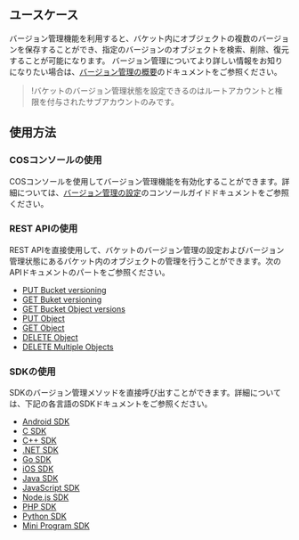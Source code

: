 ## ユースケース
バージョン管理機能を利用すると、バケット内にオブジェクトの複数のバージョンを保存することができ、指定のバージョンのオブジェクトを検索、削除、復元することが可能になります。
バージョン管理についてより詳しい情報をお知りになりたい場合は、[バージョン管理の概要](https://intl.cloud.tencent.com/document/product/436/19883)のドキュメントをご参照ください。

>!バケットのバージョン管理状態を設定できるのはルートアカウントと権限を付与されたサブアカウントのみです。

## 使用方法

### COSコンソールの使用
COSコンソールを使用してバージョン管理機能を有効化することができます。詳細については、[バージョン管理の設定](https://cloud.tencent.com/document/product/436/19881)のコンソールガイドドキュメントをご参照ください。

### REST APIの使用

REST APIを直接使用して、バケットのバージョン管理の設定およびバージョン管理状態にあるバケット内のオブジェクトの管理を行うことができます。次のAPIドキュメントのパートをご参照ください。
- [PUT Bucket versioning](https://intl.cloud.tencent.com/document/product/436/19889)
- [GET Buket versioning](https://intl.cloud.tencent.com/document/product/436/19888)
- [GET Bucket Object versions](https://intl.cloud.tencent.com/document/product/436/31551)
- [PUT Object](https://intl.cloud.tencent.com/document/product/436/7749)
- [GET Object](https://intl.cloud.tencent.com/document/product/436/7753)
- [DELETE Object](https://intl.cloud.tencent.com/document/product/436/7743)
- [DELETE Multiple Objects](https://intl.cloud.tencent.com/document/product/436/8289)

### SDKの使用

SDKのバージョン管理メソッドを直接呼び出すことができます。詳細については、下記の各言語のSDKドキュメントをご参照ください。

- [Android SDK](https://intl.cloud.tencent.com/document/product/436/36195#versioning)
- [C SDK](https://intl.cloud.tencent.com/document/product/436/31519#versioning)
- [C++ SDK](https://intl.cloud.tencent.com/document/product/436/31523#versioning)
- [.NET SDK](https://intl.cloud.tencent.com/document/product/436/35271#versioning)
- [Go SDK](https://intl.cloud.tencent.com/document/product/436/31527#versioning)
- [iOS SDK](https://intl.cloud.tencent.com/document/product/436/31531#versioning)
- [Java SDK](https://intl.cloud.tencent.com/document/product/436/31535#versioning)
- [JavaScript SDK](https://intl.cloud.tencent.com/document/product/436/35804#versioning)
- [Node.js SDK](https://intl.cloud.tencent.com/document/product/436/35858)
- [PHP SDK](https://intl.cloud.tencent.com/document/product/436/34997#versioning)
- [Python SDK](https://intl.cloud.tencent.com/document/product/436/31547#versioning)
- [Mini Program SDK](https://www.tencentcloud.com/document/product/436/35849)
